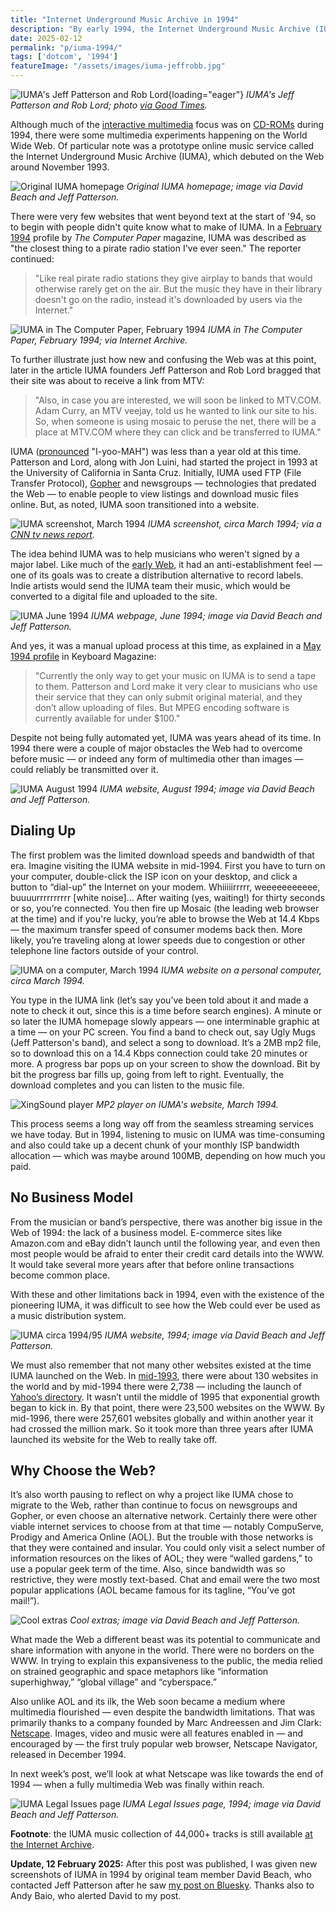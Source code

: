 ```yaml
---
title: "Internet Underground Music Archive in 1994"
description: "By early 1994, the Internet Underground Music Archive (IUMA) had migrated from Usenet and Gopher to the emerging internet platform, the World Wide Web. It was one of the first multimedia websites."
date: 2025-02-12
permalink: "p/iuma-1994/"
tags: ['dotcom', '1994']
featureImage: "/assets/images/iuma-jeffrobb.jpg"
---
```


![IUMA's Jeff Patterson and Rob Lord](/assets/images/iuma-jeffrobb.jpg){loading="eager"}
*IUMA's Jeff Patterson and Rob Lord; photo [via Good Times](https://www.goodtimes.sc/up-from-underground-the-iuma-story/).*

Although much of the [interactive multimedia](/p/multimedia-gulch-1994/) focus was on [CD-ROMs](/p/cd-roms-1994/) during 1994, there were some multimedia experiments happening on the World Wide Web. Of particular note was a prototype online music service called the Internet Underground Music Archive (IUMA), which debuted on the Web around November 1993. 

![Original IUMA homepage](/assets/images/original-iuma-page.jpg)
*Original IUMA homepage; image via David Beach and Jeff Patterson.*

There were very few websites that went beyond text at the start of '94, so to begin with people didn't quite know what to make of IUMA. In a [February 1994](https://archive.org/details/issuu_dougalder_1994-02_tcp_on/page/n67/mode/2up) profile by *The Computer Paper* magazine, IUMA was described as "the closest thing to a pirate radio station I've ever seen." The reporter continued: 

> "Like real pirate radio stations they give airplay to bands that would otherwise rarely get on the air. But the music they have in their library doesn't go on the radio, instead it's downloaded by users via the Internet."

![IUMA in The Computer Paper, February 1994](/assets/images/iuma-article-feb94.jpg)
*IUMA in The Computer Paper, February 1994; via Internet Archive.*

To further illustrate just how new and confusing the Web was at this point, later in the article IUMA founders Jeff Patterson and Rob Lord bragged that their site was about to receive a link from MTV:

> "Also, in case you are interested, we will soon be linked to MTV.COM. Adam Curry, an MTV veejay, told us he wanted to link our site to his. So, when someone is using mosaic to peruse the net, there will be a place at MTV.COM where they can click and be transferred to IUMA."

IUMA ([pronounced](https://web.archive.org/web/19961026180733/http://www.iuma.com/IUMA-2.0/help/) "I-yoo-MAH") was less than a year old at this time. Patterson and Lord, along with Jon Luini, had started the project in 1993 at the University of California in Santa Cruz. Initially, IUMA used FTP (File Transfer Protocol), [Gopher](/p/1992-web-vs-gopher/) and newsgroups — technologies that predated the Web — to enable people to view listings and download music files online. But, as noted, IUMA soon transitioned into a website.

![IUMA screenshot, March 1994](/assets/images/iuma-march-1994-youtube.jpg)
*IUMA screenshot, circa March 1994; via a [CNN tv news report](https://www.youtube.com/watch?v=GT5LIEUJefM).*

The idea behind IUMA was to help musicians who weren't signed by a major label. Like much of the [early Web](/p/1993-mosaic-launches-and-the-web-is-set-free/), it had an anti-establishment feel — one of its goals was to create a distribution alternative to record labels. Indie artists would send the IUMA team their music, which would be converted to a digital file and uploaded to the site.

![IUMA June 1994](/assets/images/iuma-june94b.jpg)
*IUMA webpage, June 1994; image via David Beach and Jeff Patterson.*

And yes, it was a manual upload process at this time, as explained in a [May 1994 profile](https://archive.org/details/Keyboard-magazine-issue-217/Keyboard%20Magazine%20-%20Issue%20217%20%28May%201994%29/page/14/mode/2up?view=theater&q=IUMA) in Keyboard Magazine:

> "Currently the only way to get your music on IUMA is to send a tape to them. Patterson and Lord make it very clear to musicians who use their service that they can only submit original material, and they don’t allow uploading of files. But MPEG encoding software is currently available for under $100."

Despite not being fully automated yet, IUMA was years ahead of its time. In 1994 there were a couple of major obstacles the Web had to overcome before music — or indeed any form of multimedia other than images — could reliably be transmitted over it. 

![IUMA August 1994](/assets/images/iuma-aug94.jpg)
*IUMA website, August 1994; image via David Beach and Jeff Patterson.*

## Dialing Up

The first problem was the limited download speeds and bandwidth of that era. Imagine visiting the IUMA website in mid-1994. First you have to turn on your computer, double-click the ISP icon on your desktop, and click a button to “dial-up” the Internet on your modem. Whiiiiirrrrr, weeeeeeeeeee, buuuurrrrrrrrrr [white noise]… After waiting (yes, waiting!) for thirty seconds or so, you’re connected. You then fire up Mosaic (the leading web browser at the time) and if you're lucky, you’re able to browse the Web at 14.4 Kbps — the maximum transfer speed of consumer modems back then. More likely, you’re traveling along at lower speeds due to congestion or other telephone line factors outside of your control.

![IUMA on a computer, March 1994](/assets/images/iuma-computer-mar1995.jpg)
*IUMA website on a personal computer, circa March 1994.*

You type in the IUMA link (let’s say you’ve been told about it and made a note to check it out, since this is a time before search engines). A minute or so later the IUMA homepage slowly appears — one interminable graphic at a time — on your PC screen. You find a band to check out, say Ugly Mugs (Jeff Patterson's band), and select a song to download. It’s a 2MB mp2 file, so to download this on a 14.4 Kbps connection could take 20 minutes or more. A progress bar pops up on your screen to show the download. Bit by bit the progress bar fills up, going from left to right. Eventually, the download completes and you can listen to the music file.

![XingSound player](/assets/images/xingsound-player.jpg)
*MP2 player on IUMA's website, March 1994.*

This process seems a long way off from the seamless streaming services we have today. But in 1994, listening to music on IUMA was time-consuming and also could take up a decent chunk of your monthly ISP bandwidth allocation — which was maybe around 100MB, depending on how much you paid.

## No Business Model

From the musician or band’s perspective, there was another big issue in the Web of 1994: the lack of a business model. E-commerce sites like Amazon.com and eBay didn’t launch until the following year, and even then most people would be afraid to enter their credit card details into the WWW. It would take several more years after that before online transactions become common place. 

With these and other limitations back in 1994, even with the existence of the pioneering IUMA, it was difficult to see how the Web could ever be used as a music distribution system.

![IUMA circa 1994/95](/assets/images/iuma-aug94b.jpg)
*IUMA website, 1994; image via David Beach and Jeff Patterson.*

We must also remember that not many other websites existed at the time IUMA launched on the Web. In [mid-1993](https://www.internetlivestats.com/total-number-of-websites/), there were about 130 websites in the world and by mid-1994 there were 2,738 — including the launch of [Yahoo’s directory](/p/1994-perl-yahoo/). It wasn’t until the middle of 1995 that exponential growth began to kick in. By that point, there were 23,500 websites on the WWW. By mid-1996, there were 257,601 websites globally and within another year it had crossed the million mark. So it took more than three years after IUMA launched its website for the Web to really take off.

## Why Choose the Web?

It’s also worth pausing to reflect on why a project like IUMA chose to migrate to the Web, rather than continue to focus on newsgroups and Gopher, or even choose an alternative network. Certainly there were other viable internet services to choose from at that time — notably CompuServe, Prodigy and America Online (AOL). But the trouble with those networks is that they were contained and insular. You could only visit a select number of information resources on the likes of AOL; they were “walled gardens,” to use a popular geek term of the time. Also, since bandwidth was so restrictive, they were mostly text-based. Chat and email were the two most popular applications (AOL became famous for its tagline, “You’ve got mail!”). 

![Cool extras](/assets/images/cool-extras-iuma.jpg)
*Cool extras; image via David Beach and Jeff Patterson.*

What made the Web a different beast was its potential to communicate and share information with anyone in the world. There were no borders on the WWW. In trying to explain this expansiveness to the public, the media relied on strained geographic and space metaphors like “information superhighway,” “global village” and “cyberspace.”

Also unlike AOL and its ilk, the Web soon became a medium where multimedia flourished — even despite the bandwidth limitations. That was primarily thanks to a company founded by Marc Andreessen and Jim Clark: [Netscape](/p/1996-netscape-lays-the-groundwork-for-web-applications/). Images, video and music were all features enabled in — and encouraged by — the first truly popular web browser, Netscape Navigator, released in December 1994. 

In next week’s post, we’ll look at what Netscape was like towards the end of 1994 — when a fully multimedia Web was finally within reach.

![IUMA Legal Issues page](/assets/images/iuma-legal-issues.jpg)
*IUMA Legal Issues page, 1994; image via David Beach and Jeff Patterson.*

**Footnote**: the IUMA music collection of 44,000+ tracks is still available [at the Internet Archive](https://archive.org/details/iuma-archive).

**Update, 12 February 2025:** After this post was published, I was given new screenshots of IUMA in 1994 by original team member David Beach, who contacted Jeff Patterson after he saw [my post on Bluesky](https://bsky.app/profile/ricmac.cybercultural.com/post/3lhylukvxas2m). Thanks also to Andy Baio, who alerted David to my post.


